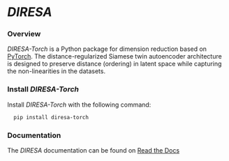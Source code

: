 # *DIRESA*


### Overview

*DIRESA-Torch* is a Python package for dimension reduction based on 
[PyTorch](https://pytorch.org). The distance-regularized 
Siamese twin autoencoder architecture is designed to preserve distance 
(ordering) in latent space while capturing the non-linearities in
the datasets.


### Install *DIRESA-Torch*

Install *DIRESA-Torch* with the following command:

``` bash
  pip install diresa-torch
```

### Documentation

The *DIRESA* documentation can be found on [Read the Docs](https://diresa-torch.readthedocs.io)